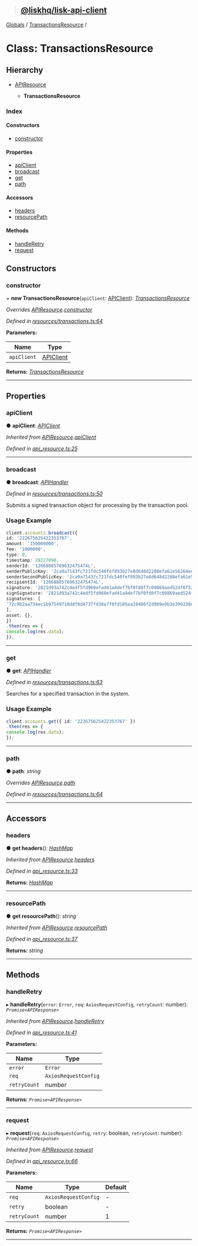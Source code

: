 > ## [@liskhq/lisk-api-client](../README.md)

[Globals](../globals.md) / [TransactionsResource](transactionsresource.md) /

# Class: TransactionsResource

## Hierarchy

* [APIResource](apiresource.md)

  * **TransactionsResource**

### Index

#### Constructors

* [constructor](transactionsresource.md#constructor)

#### Properties

* [apiClient](transactionsresource.md#apiclient)
* [broadcast](transactionsresource.md#broadcast)
* [get](transactionsresource.md#get)
* [path](transactionsresource.md#path)

#### Accessors

* [headers](transactionsresource.md#headers)
* [resourcePath](transactionsresource.md#resourcepath)

#### Methods

* [handleRetry](transactionsresource.md#handleretry)
* [request](transactionsresource.md#request)

## Constructors

###  constructor

\+ **new TransactionsResource**(`apiClient`: [APIClient](apiclient.md)): *[TransactionsResource](transactionsresource.md)*

*Overrides [APIResource](apiresource.md).[constructor](apiresource.md#constructor)*

*Defined in [resources/transactions.ts:64](url)*

**Parameters:**

Name | Type |
------ | ------ |
`apiClient` | [APIClient](apiclient.md) |

**Returns:** *[TransactionsResource](transactionsresource.md)*

___

## Properties

###  apiClient

● **apiClient**: *[APIClient](apiclient.md)*

*Inherited from [APIResource](apiresource.md).[apiClient](apiresource.md#apiclient)*

*Defined in [api_resource.ts:25](url)*

___

###  broadcast

● **broadcast**: *[APIHandler](../globals.md#apihandler)*

*Defined in [resources/transactions.ts:50](url)*

Submits a signed transaction object for processing by the transaction pool.

### Usage Example
```ts
client.accounts.broadcast({
id: '222675625422353767',
amount: '150000000',
fee: '1000000',
type: 0,
timestamp: 28227090,
senderId: '12668885769632475474L',
senderPublicKey: '2ca9a7143fc721fdc540fef893b27e8d648d2288efa61e56264edf01a2c23079',
senderSecondPublicKey: '2ca9a7143fc721fdc540fef893b27e8d648d2288efa61e56264edf01a2c23079',
recipientId: '12668885769632475474L',
signature: '2821d93a742c4edf5fd960efad41a4def7bf0fd0f7c09869aed524f6f52bf9c97a617095e2c712bd28b4279078a29509b339ac55187854006591aa759784c205',
signSignature: '2821d93a742c4edf5fd960efad41a4def7bf0fd0f7c09869aed524f6f52bf9c97a617095e2c712bd28b4279078a29509b339ac55187854006591aa759784c205',
signatures: [
'72c9b2aa734ec1b97549718ddf0d4737fd38a7f0fd105ea28486f2d989e9b3e399238d81a93aa45c27309d91ce604a5db9d25c9c90a138821f2011bc6636c60a',
],
asset: {},
})
.then(res => {
console.log(res.data);
});
```

___

###  get

● **get**: *[APIHandler](../globals.md#apihandler)*

*Defined in [resources/transactions.ts:63](url)*

Searches for a specified transaction in the system.

### Usage Example
```ts
client.accounts.get({ id: '222675625422353767' })
.then(res => {
console.log(res.data);
});
```

___

###  path

● **path**: *string*

*Overrides [APIResource](apiresource.md).[path](apiresource.md#path)*

*Defined in [resources/transactions.ts:64](url)*

___

## Accessors

###  headers

● **get headers**(): *[HashMap](../interfaces/hashmap.md)*

*Inherited from [APIResource](apiresource.md).[headers](apiresource.md#headers)*

*Defined in [api_resource.ts:33](url)*

**Returns:** *[HashMap](../interfaces/hashmap.md)*

___

###  resourcePath

● **get resourcePath**(): *string*

*Inherited from [APIResource](apiresource.md).[resourcePath](apiresource.md#resourcepath)*

*Defined in [api_resource.ts:37](url)*

**Returns:** *string*

___

## Methods

###  handleRetry

▸ **handleRetry**(`error`: `Error`, `req`: `AxiosRequestConfig`, `retryCount`: number): *`Promise<APIResponse>`*

*Inherited from [APIResource](apiresource.md).[handleRetry](apiresource.md#handleretry)*

*Defined in [api_resource.ts:41](url)*

**Parameters:**

Name | Type |
------ | ------ |
`error` | `Error` |
`req` | `AxiosRequestConfig` |
`retryCount` | number |

**Returns:** *`Promise<APIResponse>`*

___

###  request

▸ **request**(`req`: `AxiosRequestConfig`, `retry`: boolean, `retryCount`: number): *`Promise<APIResponse>`*

*Inherited from [APIResource](apiresource.md).[request](apiresource.md#request)*

*Defined in [api_resource.ts:66](url)*

**Parameters:**

Name | Type | Default |
------ | ------ | ------ |
`req` | `AxiosRequestConfig` | - |
`retry` | boolean | - |
`retryCount` | number | 1 |

**Returns:** *`Promise<APIResponse>`*

___